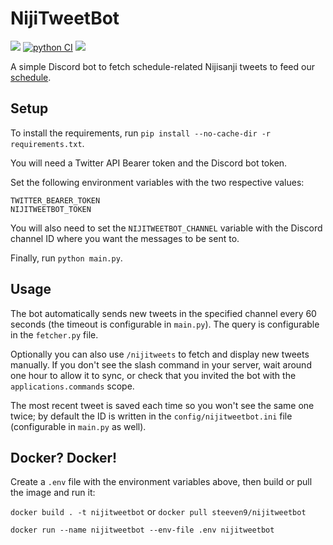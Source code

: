 # NijiTweetBot

[![](https://img.shields.io/github/license/Steeven9/NijiTweetBot)](/LICENSE)
[![python CI](https://github.com/Steeven9/NijiTweetBot/actions/workflows/docker-image.yml/badge.svg)](https://github.com/Steeven9/NijiTweetBot/actions/workflows/docker-image.yml)
![](https://img.shields.io/tokei/lines/github/Steeven9/NijiTweetBot)

A simple Discord bot to fetch schedule-related Nijisanji tweets to
feed our [schedule](https://nijien.vercel.app).

## Setup

To install the requirements, run `pip install --no-cache-dir -r requirements.txt`.

You will need a Twitter API Bearer token and the Discord bot token.

Set the following environment variables with the two respective values:

```
TWITTER_BEARER_TOKEN
NIJITWEETBOT_TOKEN
```

You will also need to set the `NIJITWEETBOT_CHANNEL` variable with the
Discord channel ID where you want the messages to be sent to.

Finally, run `python main.py`.

## Usage

The bot automatically sends new tweets in the specified channel every 60 seconds
(the timeout is configurable in `main.py`). The query is configurable in the
`fetcher.py` file.

Optionally you can also use `/nijitweets` to fetch and display new tweets manually.
If you don't see the slash command in your server, wait around one hour to allow it
to sync, or check that you invited the bot with the `applications.commands` scope.

The most recent tweet is saved each time so you won't see the same one twice;
by default the ID is written in the `config/nijitweetbot.ini` file
(configurable in `main.py` as well).

## Docker? Docker!

Create a `.env` file with the environment variables above, then build or pull the image and run it:

`docker build . -t nijitweetbot` or `docker pull steeven9/nijitweetbot`

`docker run --name nijitweetbot --env-file .env nijitweetbot`
